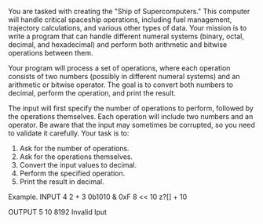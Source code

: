You are tasked with creating the "Ship of Supercomputers." This computer will handle critical spaceship operations, including fuel management, trajectory calculations, and various other types of data. Your mission is to write a program that can handle different numeral systems (binary, octal, decimal, and hexadecimal) and perform both arithmetic and bitwise operations between them.

Your program will process a set of operations, where each operation consists of two numbers (possibly in different numeral systems) and an arithmetic or bitwise operator. The goal is to convert both numbers to decimal, perform the operation, and print the result.

The input will first specify the number of operations to perform, followed by the operations themselves. Each operation will include two numbers and an operator. Be aware that the input may sometimes be corrupted, so you need to validate it carefully. Your task is to:

1. Ask for the number of operations.
2. Ask for the operations themselves.
3. Convert the input values to decimal.
4. Perform the specified operation.
5. Print the result in decimal.

Example.
INPUT
4
2 + 3
0b1010 & 0xF
8 << 10
z?[] + 10

OUTPUT 
5
10
8192
Invalid Iput
